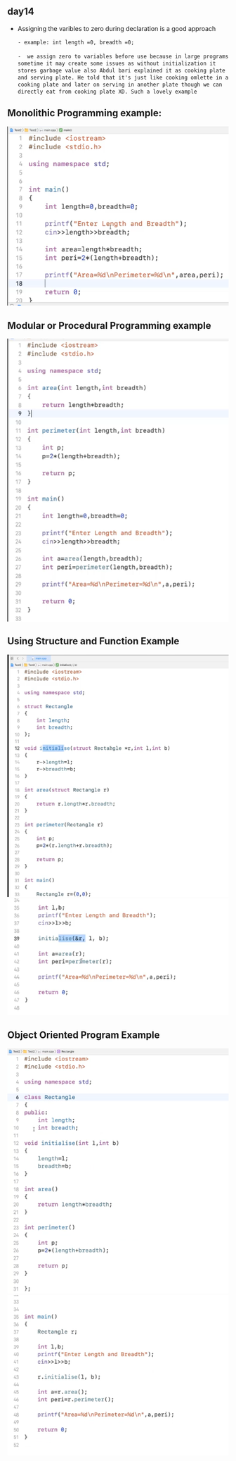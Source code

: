 ## day14
- Assigning the varibles to zero during declaration is a good approach<br>

      - example: int length =0, breadth =0;
      
      -  we assign zero to variables before use because in large programs sometime it may create some issues as without initialization it stores garbage value also Abdul bari explained it as cooking plate and serving plate. He told that it's just like cooking omlette in a cooking plate and later on serving in another plate though we can directly eat from cooking plate XD. Such a lovely example

## Monolithic Programming example: <br>
![Monolithic Programming Image](./Images/monolithic.png)

<h2>Modular or Procedural Programming example</h2>

![Modular Programming Image](./Images/modular.png) 

<h2>Using Structure and Function Example</h2>

![Structure and Functio Image](./Images/structureAndFunction.png) 
![Structure and Function Image](./Images/structureAndFunction2.png) 

<h2> Object Oriented Program Example</h2>

![Object Orientation Image](./Images/oop1.png)
![Object Orientation Image](./Images/oop2.png)
